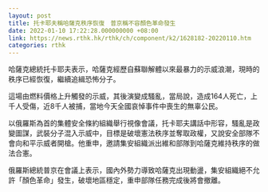 ```yaml
---
layout: post
title: 托卡耶夫稱哈薩克秩序恢復　普京稱不容顏色革命發生
date: 2022-01-10 17:22:28.000000000 +08:00
link: https://news.rthk.hk/rthk/ch/component/k2/1628182-20220110.htm
categories: rthk
---
```


哈薩克總統托卡耶夫表示，哈薩克經歷自蘇聯解體以來最暴力的示威浪潮，現時的秩序已經恢復，繼續追緝恐怖分子。

這場由燃料價格上升觸發的示威，其後演變成騷亂，當局說，造成164人死亡，上千人受傷，近8千人被捕，當地今天全國哀悼事件中喪生的無辜公民。

以俄羅斯為首的集體安全條約組織舉行視像會議，托卡耶夫講話中形容，騷亂是政變圖謀，武裝分子混入示威中，目標是破壞憲法秩序並奪取政權，又說安全部隊不會向和平示威者開槍。他重申，邀請集安組織派出維和部隊到哈薩克維持秩序的做法合憲。

俄羅斯總統普京在會議上表示，國內外勢力導致哈薩克出現動盪，集安組織絕不允許「顏色革命」發生，破壞地區穩定，重申部隊任務完成後將會撤離。
